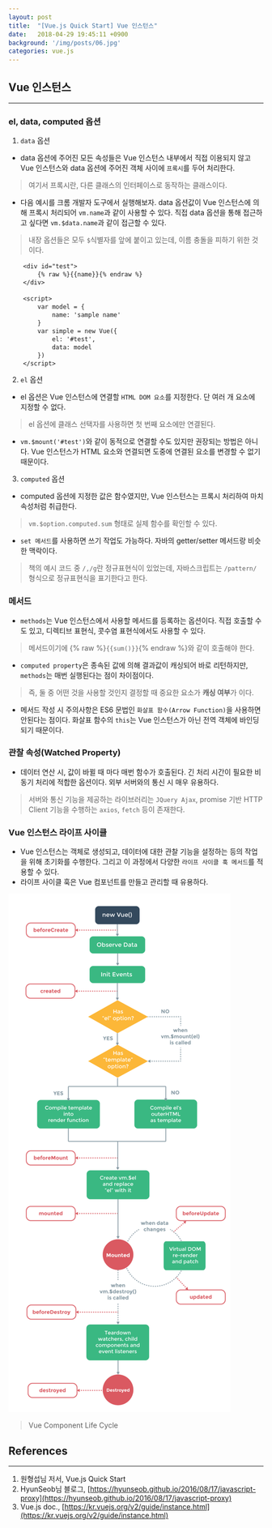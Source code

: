 ```yaml
---
layout: post
title:  "[Vue.js Quick Start] Vue 인스턴스"
date:   2018-04-29 19:45:11 +0900
background: '/img/posts/06.jpg'
categories: vue.js
---
```


## Vue 인스턴스
---
### el, data, computed 옵션
1. `data` 옵션
- data 옵션에 주어진 모든 속성들은 Vue 인스턴스 내부에서 직접 이용되지 않고 Vue 인스턴스와 data 옵션에 주어진 객체 사이에 `프록시`를 두어 처리한다.
> 여기서 프록시란, 다른 클래스의 인터페이스로 동작하는 클래스이다.
- 다음 예시를 크롬 개발자 도구에서 실행해보자. data 옵션값이 Vue 인스턴스에 의해 프록시 처리되어 `vm.name`과 같이 사용할 수 있다.
직접 data 옵션을 통해 접근하고 싶다면 `vm.$data.name`과 같이 접근할 수 있다.
> 내장 옵션들은 모두 `$`식별자를 앞에 붙이고 있는데, 이름 충돌을 피하기 위한 것이다.
~~~
    <div id="test">
        {% raw %}{{name}}{% endraw %}
    </div>
    
    <script>
        var model = {
            name: 'sample name'
        }
        var simple = new Vue({
            el: '#test',
            data: model
        })
    </script>
~~~

2. `el` 옵션
- el 옵션은 Vue 인스턴스에 연결할 `HTML DOM 요소`를 지정한다. 단 여러 개 요소에 지정할 수 없다.
> el 옵션에 클래스 선택자를 사용하면 첫 번째 요소에만 연결된다.
- `vm.$mount('#test')`와 같이 동적으로 연결할 수도 있지만 권장되는 방법은 아니다.
Vue 인스턴스가 HTML 요소와 연결되면 도중에 연결된 요소를 변경할 수 없기 때문이다.

3. `computed` 옵션
- computed 옵션에 지정한 값은 함수였지만, Vue 인스턴스는 프록시 처리하여 마치 속성처럼 취급한다.
> `vm.$option.computed.sum` 형태로 실제 함수를 확인할 수 있다.
- `set 메서드`를 사용하면 쓰기 작업도 가능하다. 자바의 getter/setter 메서드랑 비슷한 맥락이다.
> 책의 예시 코드 중 `/,/g`란 정규표현식이 있었는데, 자바스크립트는 `/pattern/` 형식으로 정규표현식을 표기한다고 한다.

### 메서드
- `methods`는 Vue 인스턴스에서 사용할 메서드를 등록하는 옵션이다. 직접 호출할 수도 있고, 디렉티브 표현식, 콧수염 표현식에서도 사용할 수 있다.
> 메서드이기에 {% raw %}`{{sum()}}`{% endraw %}와 같이 호출해야 한다.
- `computed property`은 종속된 값에 의해 결과값이 캐싱되어 바로 리턴하지만, `methods`는 매번 실행된다는 점이 차이점이다.
> 즉, 둘 중 어떤 것을 사용할 것인지 결정할 때 중요한 요소가 **캐싱 여부**가 이다.
- 메서드 작성 시 주의사항은 ES6 문법인 `화살표 함수(Arrow Function)`을 사용하면 안된다는 점이다. 화살표 함수의 `this`는 Vue 인스턴스가 아닌 전역 객체에 바인딩되기 때문이다.

### 관찰 속성(Watched Property)
- 데이터 연산 시, 값이 바뀔 때 마다 매번 함수가 호출된다. 긴 처리 시간이 필요한 비동기 처리에 적합한 옵션이다. 외부 서버와의 통신 시 매우 유용하다.
> 서버와 통신 기능을 제공하는 라이브러리는 `JQuery Ajax`, promise 기반 HTTP Client 기능을 수행하는 `axios`, `fetch` 등이 존재한다.

### Vue 인스턴스 라이프 사이클
- Vue 인스턴스는 객체로 생성되고, 데이터에 대한 관찰 기능을 설정하는 등의 작업을 위해 초기화를 수행한다. 그리고 이 과정에서 다양한 `라이프 사이클 훅 메서드`를 적용할 수 있다.
- 라이프 사이클 훅은 Vue 컴포넌트를 만들고 관리할 때 유용하다.

![life-cycle](/img/vue-component-life-cycle.png)
> Vue Component Life Cycle

## References
---
1. 원형섭님 저서, Vue.js Quick Start
2. HyunSeob님 블로그, [https://hyunseob.github.io/2016/08/17/javascript-proxy](https://hyunseob.github.io/2016/08/17/javascript-proxy)
3. Vue.js doc., [https://kr.vuejs.org/v2/guide/instance.html](https://kr.vuejs.org/v2/guide/instance.html)